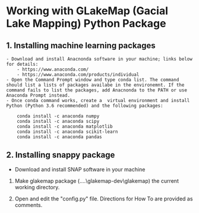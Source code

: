 # Working with GLakeMap (Gacial Lake Mapping) Python Package

## 1. Installing machine learning packages
	- Download and install Anacnonda software in your machine; links below for details:
		- https://www.anaconda.com/
		- https://www.anaconda.com/products/individual
	- Open the Command Prompt window and type conda list. The command should list a lists of packages availabe in the environemnt. If the command fails to list the packages, add Anacnonda to the PATH or use  Anaconda Prompt instead.
	- Once conda command works, create a  virtual environment and install Python (Python 3.6 recommended) and the following packages:
		
		conda install -c anaconda numpy
		conda install -c anaconda scipy
		conda install -c anaconda matplotlib
		conda install -c anaconda scikit-learn
		conda install -c anaconda pandas

## 2. Installing snappy package
- Download and install SNAP software in your machine
1) Make glakemap package (..\..\glakemap-dev\glakemap) the current working directory.

2) Open and edit the "config.py" file. Directions for How To are provided as comments.
